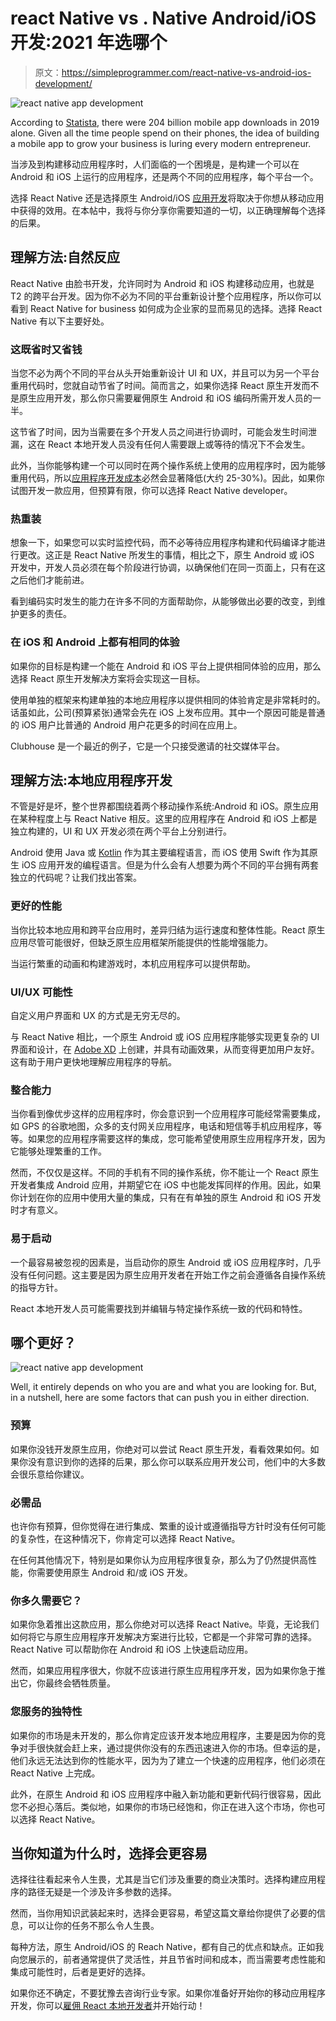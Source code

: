 # react Native vs . Native Android/iOS 开发:2021 年选哪个

> 原文：<https://simpleprogrammer.com/react-native-vs-android-ios-development/>

![react native app development](img/e9198e85434264222ee6be96ca44c7bb.png)

According to [Statista](https://www.statista.com/statistics/271644/worldwide-free-and-paid-mobile-app-store-downloads/), there were 204 billion mobile app downloads in 2019 alone. Given all the time people spend on their phones, the idea of building a mobile app to grow your business is luring every modern entrepreneur.

当涉及到构建移动应用程序时，人们面临的一个困境是，是构建一个可以在 Android 和 iOS 上运行的应用程序，还是两个不同的应用程序，每个平台一个。

选择 React Native 还是选择原生 Android/iOS [应用开发](https://www.resourcifi.com/blog/app-development/?utm_source=SimpleProgrammer)将取决于你想从移动应用中获得的效用。在本帖中，我将与你分享你需要知道的一切，以正确理解每个选择的后果。

## 理解方法:自然反应

React Native 由脸书开发，允许同时为 Android 和 iOS 构建移动应用，也就是 T2 的跨平台开发。因为你不必为不同的平台重新设计整个应用程序，所以你可以看到 React Native for business 如何成为企业家的显而易见的选择。选择 React Native 有以下主要好处。

### 这既省时又省钱

当您不必为两个不同的平台从头开始重新设计 UI 和 UX，并且可以为另一个平台重用代码时，您就自动节省了时间。简而言之，如果你选择 React 原生开发而不是原生应用开发，那么你只需要雇佣原生 Android 和 iOS 编码所需开发人员的一半。

这节省了时间，因为当需要在多个开发人员之间进行协调时，可能会发生时间泄漏，这在 React 本地开发人员没有任何人需要跟上或等待的情况下不会发生。

此外，当你能够构建一个可以同时在两个操作系统上使用的应用程序时，因为能够重用代码，所以[应用程序开发成本](https://simpleprogrammer.com/app-development-pricing-2021/)必然会显著降低(大约 25-30%)。因此，如果你试图开发一款应用，但预算有限，你可以选择 React Native developer。

### 热重装

想象一下，如果您可以实时监控代码，而不必等待应用程序构建和代码编译才能进行更改。这正是 React Native 所发生的事情，相比之下，原生 Android 或 iOS 开发中，开发人员必须在每个阶段进行协调，以确保他们在同一页面上，只有在这之后他们才能前进。

看到编码实时发生的能力在许多不同的方面帮助你，从能够做出必要的改变，到维护更多的责任。

### 在 iOS 和 Android 上都有相同的体验

如果你的目标是构建一个能在 Android 和 iOS 平台上提供相同体验的应用，那么选择 React 原生开发解决方案将会实现这一目标。

使用单独的框架来构建单独的本地应用程序以提供相同的体验肯定是非常耗时的。话虽如此，公司(预算紧张)通常会先在 iOS 上发布应用。其中一个原因可能是普通的 iOS 用户比普通的 Android 用户花更多的时间在应用上。

Clubhouse 是一个最近的例子，它是一个只接受邀请的社交媒体平台。

## 理解方法:本地应用程序开发

不管是好是坏，整个世界都围绕着两个移动操作系统:Android 和 iOS。原生应用在某种程度上与 React Native 相反。这里的应用程序在 Android 和 iOS 上都是独立构建的，UI 和 UX 开发必须在两个平台上分别进行。

Android 使用 Java 或 [Kotlin](https://www.amazon.com/dp/1530075610/makithecompsi-20) 作为其主要编程语言，而 iOS 使用 Swift 作为其原生 iOS 应用开发的编程语言。但是为什么会有人想要为两个不同的平台拥有两套独立的代码呢？让我们找出答案。

### 更好的性能

当你比较本地应用和跨平台应用时，差异归结为运行速度和整体性能。React 原生应用尽管可能很好，但缺乏原生应用框架所能提供的性能增强能力。

当运行繁重的动画和构建游戏时，本机应用程序可以提供帮助。

### UI/UX 可能性

自定义用户界面和 UX 的方式是无穷无尽的。

与 React Native 相比，一个原生 Android 或 iOS 应用程序能够实现更复杂的 UI 界面和设计，在 [Adobe XD](https://gfxmaker.com/adobe-xd/) 上创建，并具有动画效果，从而变得更加用户友好。这有助于用户更快地理解应用程序的导航。

### 整合能力

当你看到像优步这样的应用程序时，你会意识到一个应用程序可能经常需要集成，如 GPS 的谷歌地图，众多的支付网关应用程序，电话和短信等手机应用程序，等等。如果您的应用程序需要这样的集成，您可能希望使用原生应用程序开发，因为它能够处理繁重的工作。

然而，不仅仅是这样。不同的手机有不同的操作系统，你不能让一个 React 原生开发者集成 Android 应用，并期望它在 iOS 中也能发挥同样的作用。因此，如果你计划在你的应用中使用大量的集成，只有在有单独的原生 Android 和 iOS 开发时才有意义。

### 易于启动

一个最容易被忽视的因素是，当启动你的原生 Android 或 iOS 应用程序时，几乎没有任何问题。这主要是因为原生应用开发者在开始工作之前会遵循各自操作系统的指导方针。

React 本地开发人员可能需要找到并编辑与特定操作系统一致的代码和特性。

## 哪个更好？

![react native app development](img/a35a94b772400d7a748907ac30fc9758.png)

Well, it entirely depends on who you are and what you are looking for. But, in a nutshell, here are some factors that can push you in either direction.

### 预算

如果你没钱开发原生应用，你绝对可以尝试 React 原生开发，看看效果如何。如果你没有意识到你的选择的后果，那么你可以联系应用开发公司，他们中的大多数会很乐意给你建议。

### 必需品

也许你有预算，但你觉得在进行集成、繁重的设计或遵循指导方针时没有任何可能的复杂性，在这种情况下，你肯定可以选择 React Native。

在任何其他情况下，特别是如果你认为应用程序很复杂，那么为了仍然提供高性能，你需要使用原生 Android 和/或 iOS 开发。

### 你多久需要它？

如果你急着推出这款应用，那么你绝对可以选择 React Native。毕竟，无论我们如何将它与原生应用程序开发解决方案进行比较，它都是一个非常可靠的选择。React Native 可以帮助你在 Android 和 iOS 上快速启动应用。

然而，如果应用程序很大，你就不应该进行原生应用程序开发，因为如果你急于推出它，你最终会牺牲质量。

### 您服务的独特性

如果你的市场是未开发的，那么你肯定应该开发本地应用程序，主要是因为你的竞争对手很快就会赶上来，通过提供你没有的东西迅速进入你的市场。但幸运的是，他们永远无法达到你的性能水平，因为为了建立一个快速的应用程序，他们必须在 React Native 上完成。

此外，在原生 Android 和 iOS 应用程序中融入新功能和更新代码行很容易，因此您不必担心落后。类似地，如果你的市场已经饱和，你正在进入这个市场，你也可以选择 React Native。

## 当你知道为什么时，选择会更容易

选择往往看起来令人生畏，尤其是当它们涉及重要的商业决策时。选择构建应用程序的路径无疑是一个涉及许多参数的选择。

然而，当你用知识武装起来时，选择会更容易，希望这篇文章给你提供了必要的信息，可以让你的任务不那么令人生畏。

每种方法，原生 Android/iOS 的 Reach Native，都有自己的优点和缺点。正如我向您展示的，前者通常提供了灵活性，并且节省时间和成本，而当需要考虑性能和集成可能性时，后者是更好的选择。

如果你还不确定，不要犹豫去咨询行业专家。如果你准备好开始你的移动应用程序开发，你可以[雇佣 React 本地开发者](https://www.resourcifi.com/hire-react-native-developer/?utm_source=SimpleProgrammer)并开始行动！